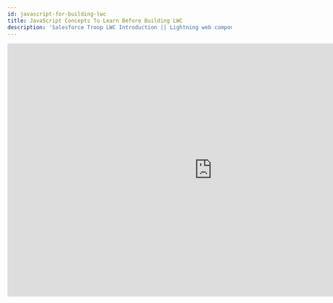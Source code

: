 ```yaml
---
id: javascript-for-building-lwc
title: JavaScript Concepts To Learn Before Building LWC 
description: 'Salesforce Troop LWC Introduction || Lightning web components are custom HTML elements built using HTML and modern JavaScript. Lightning Web Components uses core Web Components standards and provides us only what's necessary to perform well in browsers supported by Salesforce'
---
```

<iframe  width="920" height="568" src="https://www.youtube.com/embed/bBOGQ2Yoif0" frameborder="0" allow="accelerometer; autoplay; encrypted-media; gyroscope; picture-in-picture" allowfullscreen></iframe>